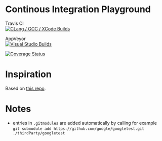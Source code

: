 # Continous Integration Playground

Travis CI  
[![CLang  / GCC / XCode Builds](https://travis-ci.org/MRKonrad/ContinousIntegrationPlayground.svg?branch=master)](https://travis-ci.org/MRKonrad/ContinousIntegrationPlayground)

AppVeyor  
[![Visual Studio Builds](https://ci.appveyor.com/api/projects/status/hmh1bobcjd530td1?svg=true)](https://ci.appveyor.com/project/MRKonrad/continousintegrationplayground)

[![Coverage Status](https://coveralls.io/repos/github/MRKonrad/ContinousIntegrationPlayground/badge.svg?branch=master)](https://coveralls.io/github/MRKonrad/ContinousIntegrationPlayground?branch=master)

# Inspiration
Based on [this repo](https://github.com/LearningByExample/ModernCppCI).

# Notes

* entries in  ```.gitmodules``` are added automatically by calling for example  
 ```git submodule add https://github.com/google/googletest.git ./thirdParty/googletest```